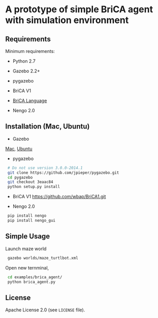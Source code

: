 # A prototype of simple BriCA agent with simulation environment

## Requirements
Minimum requirements:

 - Python 2.7

 - Gazebo 2.2+

 - pygazebo
 
 - BriCA V1

 - [BriCA Language](https://github.com/rondelion/brical.git)

 - Nengo 2.0


## Installation (Mac, Ubuntu)

 - Gazebo
 
[Mac](http://gazebosim.org/tutorials?tut=install_on_mac&),
[Ubuntu](http://gazebosim.org/tutorials?tut=install_ubuntu&)

 - pygazebo
```bash
 # Do not use version 3.0.0-2014.1 
 git clone https://github.com/jpieper/pygazebo.git
 cd pygazebo
 git checkout 3eaac84
 python setup.py install
```

 - BriCA V1
https://github.com/wbap/BriCA1.git

 - Nengo 2.0
```bash
 pip install nengo
 pip install nengo_gui
```

## Simple Usage

Launch maze world
```bash
 gazebo worlds/maze_turtlbot.xml
```
Open new ternminal, 

```bash
 cd examples/brica_agent/
 python brica_agent.py
```

## License

Apache License 2.0 (see `LICENSE` file).
